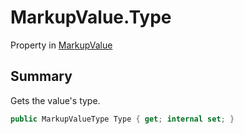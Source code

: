 # MarkupValue.Type

Property in [MarkupValue](api/csharp/yarn.markup.markupvalue.md)

## Summary


Gets the value's type.


```csharp
public MarkupValueType Type { get; internal set; }
```

